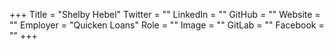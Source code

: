 +++
Title = "Shelby Hebel"
Twitter = ""
LinkedIn = ""
GitHub = ""
Website = ""
Employer = "Quicken Loans"
Role = ""
Image = ""
GitLab = ""
Facebook = ""
+++

